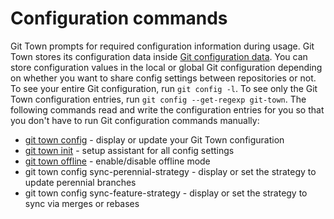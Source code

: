 # Configuration commands

Git Town prompts for required configuration information during usage. Git Town
stores its configuration data inside
[Git configuration data](https://git-scm.com/docs/git-config). You can store
configuration values in the local or global Git configuration depending on
whether you want to share config settings between repositories or not. To see
your entire Git configuration, run `git config -l`. To see only the Git Town
configuration entries, run `git config --get-regexp git-town`. The following
commands read and write the configuration entries for you so that you don't have
to run Git configuration commands manually:

- [git town config](commands/config.md) - display or update your Git Town
  configuration
- [git town init](commands/init.md) - setup assistant for all config settings
- [git town offline](commands/offline.md) - enable/disable offline mode
- git town config sync-perennial-strategy - display or set the strategy to
  update perennial branches
- git town config sync-feature-strategy - display or set the strategy to sync
  via merges or rebases
